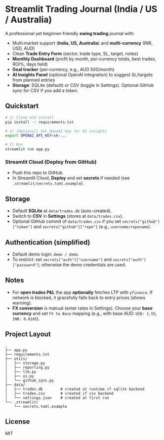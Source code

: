 # Streamlit Trading Journal (India / US / Australia)

A professional yet beginner‑friendly **swing trading** journal with:
- Multi‑market support (**India, US, Australia**) and **multi‑currency** (INR, USD, AUD)
- Clean **Trade Entry Form** (sector, trade type, SL, target, notes)
- **Monthly Dashboard** (profit by month, per‑currency totals, best trades, ROI%, days held)
- **Goal tracker** (per‑currency, e.g., AUD 500/month)
- **AI Insights Panel** (optional OpenAI integration) to suggest SL/targets from planned entries
- **Storage**: SQLite (default) or CSV (toggle in Settings). Optional GitHub sync for CSV if you add a token.

## Quickstart

```bash
# 1) Clone and install
pip install -r requirements.txt

# 2) (Optional) Set OpenAI key for AI insights
export OPENAI_API_KEY=sk-...

# 3) Run
streamlit run app.py
```

### Streamlit Cloud (Deploy from GitHub)
- Push this repo to GitHub.
- In Streamlit Cloud, **Deploy** and set **secrets** if needed (see `.streamlit/secrets.toml.example`).

## Storage
- Default **SQLite** at `data/trades.db` (auto-created).
- Switch to **CSV** in **Settings** (stores at `data/trades.csv`).
- Optional GitHub commit of `data/trades.csv` if you set `secrets["github"]["token"]` and `secrets["github"]["repo"]` (e.g., `username/reponame`).

## Authentication (simplified)
- Default demo login: `demo / demo`.
- To restrict: set `secrets["auth"]["username"]` and `secrets["auth"]["password"]`; otherwise the demo credentials are used.

## Notes
- For **open trades P&L** the app **optionally** fetches LTP with `yfinance`. If network is blocked, it gracefully falls back to entry prices (shows warning).
- **FX conversion** is manual (enter rates in Settings). Choose your **base currency** and set `FX to Base` mapping (e.g., with base AUD: `USD: 1.55`, `INR: 0.0185`).

## Project Layout

```
.
├── app.py
├── requirements.txt
├── utils/
│   ├── storage.py
│   ├── reporting.py
│   ├── llm.py
│   ├── ui.py
│   └── github_sync.py
├── data/
│   ├── trades.db        # created at runtime if sqlite backend
│   ├── trades.csv       # created if csv backend
│   └── settings.json    # created at first run
└── .streamlit/
    └── secrets.toml.example
```

## License
MIT

